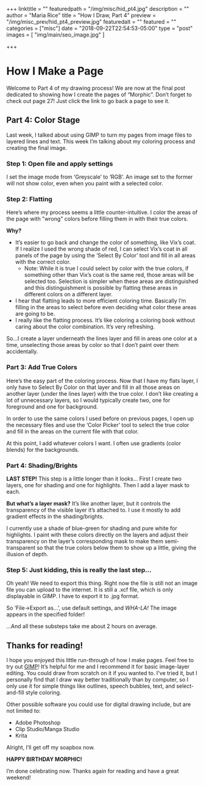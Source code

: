 +++
linktitle = ""
featuredpath = "/img/misc/hid_pt4.jpg"
description = ""
author = "Maria Rice"
title = "How I Draw, Part 4"
preview = "/img/misc_prev/hid_pt4_preview.jpg"
featuredalt = ""
featured = ""
categories = ["misc"]
date = "2018-09-22T22:54:53-05:00"
type = "post"
images = [ "img/main/seo_image.jpg" ]

+++

# How I Make a Page

Welcome to Part 4 of my drawing process!
We are now at the final post dedicated to showing how I 
create the pages of “Morphic”. Don’t forget to check out 
page 27! Just click the link to go back a page to see it. 

## Part 4: Color Stage

Last week, I talked about using GIMP to turn my pages from 
image files to layered lines and text. This week I’m talking 
about my coloring process and creating the final image. 

### Step 1: Open file and apply settings

I set the image mode from ‘Greyscale’ to ‘RGB’. An image 
set to the former will not show color, even when you paint 
with a selected color. 

### Step 2: Flatting

Here’s where my process seems a little counter-intuitive. 
I color the areas of the page with "wrong" colors before 
filling them in with their true colors. 

**Why?**

* It’s easier to go back and change the color of something, 
like Vix’s coat. If I realize I used the wrong shade of red, 
I can select Vix’s coat in all panels of the page by using 
the ‘Select By Color’ tool and fill in all areas with the 
correct color.
  * Note: While it is true I could select by color with the 
  true colors, if something other than Vix’s coat is the 
  same red, those areas will be selected too. Selection is 
  simpler when these areas are distinguished and this 
  distinguishment is possible by flatting these areas in 
  different colors on a different layer. 
* I hear that flatting leads to more efficient coloring time.
Basically I’m filling in the areas to select before even 
deciding what color these areas are going to be. 
* I really like the flatting process. It’s like coloring a 
coloring book without caring about the color combination. 
It’s very refreshing. 

So...I create a layer underneath the lines layer and fill 
in areas one color at a time, unselecting those areas by 
color so that I don’t paint over them accidentally. 

### Part 3: Add True Colors

Here’s the easy part of the coloring process. Now that I 
have my flats layer, I only have to Select By Color on that 
layer and fill in all those areas on another layer (under 
the lines layer) with the true color. I don’t like creating 
a lot of unnecessary layers, so I would typically create 
two, one for foreground and one for background. 

In order to use the same colors I used before on previous 
pages, I open up the necessary files and use the ‘Color 
Picker’ tool to select the true color and fill in the areas 
on the current file with that color. 

At this point, I add whatever colors I want. I often use 
gradients (color blends) for the backgrounds. 

### Part 4: Shading/Brights

**LAST STEP!** This step is a little longer than it looks…
First I create two layers, one for shading and one for 
highlights. Then I add a layer mask to each.

**But what’s a layer mask?** It’s like another layer, but it 
controls the transparency of the visible layer it’s 
attached to. I use it mostly to add gradient effects in 
the shading/brights. 

I currently use a shade of blue-green for shading and pure 
white for highlights. I paint with these colors directly 
on the layers and adjust their transparency on the layer’s 
corresponding mask to make them semi-transparent so that 
the true colors below them to show up a little, giving 
the illusion of depth. 

### Step 5: Just kidding, this is really the last step…

Oh yeah! We need to export this thing. Right now the file 
is still not an image file you can upload to the internet. 
It is still a .xcf file, which is only displayable in GIMP. 
I have to export it to .jpg format.

So ‘File->Export as…’, use default settings, and _WHA-LA!_ 
The image appears in the specified folder!

...And all these substeps take me about 2 hours on average.

## Thanks for reading!

I hope you enjoyed this little run-through of how I make 
pages. Feel free to try out [GIMP](https://www.gimp.org/)! 
It’s helpful for me and 
I recommend it for basic image-layer editing. You could 
draw from scratch on it if you wanted to. I've tried it, 
but I personally find that I draw way better traditionally
than by computer, so I only use it for simple things like 
outlines, speech bubbles, text, and select-and-fill style 
coloring. 

Other possible software you could use for digital drawing
include, but are not limited to: 

*  Adobe Photoshop 
*  Clip Studio/Manga Studio
*  Krita

Alright, I’ll get off my soapbox now.

**HAPPY BIRTHDAY MORPHIC!**

I’m done celebrating now. Thanks again for reading and 
have a great weekend!
